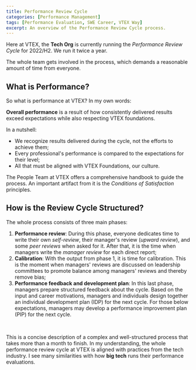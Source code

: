 ```yaml
---
title: Performance Review Cycle
categories: [Performance Management]
tags: [Performance Evaluation, SWE Career, VTEX Way]
excerpt: An overview of the Performance Review Cycle process.
---
```


Here at VTEX, the **Tech Org** is currently running the *Performance Review Cycle* for 2022/H2. We run it twice a year.

The whole team gets involved in the process, which demands a reasonable amount of time from everyone.

## What is Performance?

So what is performance at VTEX? In my own words:

**Overall performance** is a result of how consistently delivered results exceed expectations while also respecting VTEX foundations.

In a nutshell:

- We recognize results delivered during the cycle, not the efforts to achieve them;
- Every professional's performance is compared to the expectations for their level;
- All that must be aligned with VTEX Foundations, our culture.

The People Team at VTEX offers a comprehensive handbook to guide the process. An important artifact from it is the *Conditions of Satisfaction* principles.

## How is the Review Cycle Structured?

The whole process consists of three main phases:

1. **Performance review**: During this phase, everyone dedicates time to write their own *self-review*, their manager's review (*upward review*), and some *peer reviews* when asked for it. After that, it is the time when managers write the *manager review* for each direct report;
2. **Calibration**: With the output from phase 1, it is time for calibration. This is the moment when managers' reviews are discussed on leadership committees to promote balance among managers' reviews and thereby remove bias;
3. **Performance feedback and development plan**: In this last phase, managers prepare structured feedback about the cycle. Based on the input and career motivations, managers and individuals design together an individual development plan (IDP) for the next cycle. For those below expectations, managers may develop a performance improvement plan (PIP) for the next cycle.

<br />

This is a concise description of a complex and well-structured process that takes more than a month to finish. In my understanding, the whole performance review cycle at VTEX is aligned with practices from the tech industry. I see many similarities with how **big tech** runs their performance evaluations.